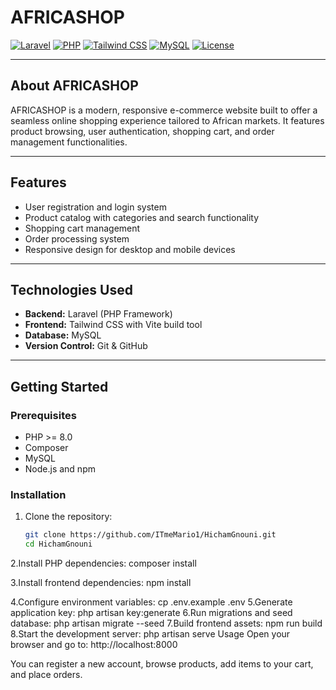 # AFRICASHOP

[![Laravel](https://img.shields.io/badge/Framework-Laravel-red)](https://laravel.com/)
[![PHP](https://img.shields.io/badge/Language-PHP-blue)](https://www.php.net/)
[![Tailwind CSS](https://img.shields.io/badge/CSS-Tailwind%20CSS-green)](https://tailwindcss.com/)
[![MySQL](https://img.shields.io/badge/Database-MySQL-yellow)](https://www.mysql.com/)
[![License](https://img.shields.io/badge/License-MIT-blue.svg)](LICENSE)

---

## About AFRICASHOP

AFRICASHOP is a modern, responsive e-commerce website built to offer a seamless online shopping experience tailored to African markets. It features product browsing, user authentication, shopping cart, and order management functionalities.

---

## Features

- User registration and login system  
- Product catalog with categories and search functionality  
- Shopping cart management  
- Order processing system  
- Responsive design for desktop and mobile devices  

---

## Technologies Used

- **Backend:** Laravel (PHP Framework)  
- **Frontend:** Tailwind CSS with Vite build tool  
- **Database:** MySQL  
- **Version Control:** Git & GitHub  

---

## Getting Started

### Prerequisites

- PHP >= 8.0  
- Composer  
- MySQL  
- Node.js and npm  

### Installation

1. Clone the repository:  
   ```bash
   git clone https://github.com/ITmeMario1/HichamGnouni.git
   cd HichamGnouni
2.Install PHP dependencies:
    composer install
    
3.Install frontend dependencies:
    npm install

4.Configure environment variables:
    cp .env.example .env
5.Generate application key:
    php artisan key:generate
6.Run migrations and seed database:
    php artisan migrate --seed
7.Build frontend assets:
    npm run build
8.Start the development server:
    php artisan serve
Usage
Open your browser and go to:
http://localhost:8000

You can register a new account, browse products, add items to your cart, and place orders.

    

    
